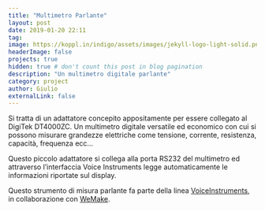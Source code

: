 ```yaml
---
title: "Multimetro Parlante"
layout: post
date: 2019-01-20 22:11
tag: 
image: https://koppl.in/indigo/assets/images/jekyll-logo-light-solid.png
headerImage: false
projects: true
hidden: true # don't count this post in blog pagination
description: "Un multimetro digitale parlante"
category: project
author: Giulio
externalLink: false
---
```


Si tratta di un adattatore concepito appositamente per essere collegato al DigiTek DT4000ZC. Un multimetro digitale versatile ed economico con cui si possono misurare grandezze elettriche come tensione, corrente, resistenza, capacità, frequenza ecc…

Questo piccolo adattatore si collega alla porta RS232 del multimetro ed attraverso l’interfaccia Voice Instruments legge automaticamente le informazioni riportate sul display.

Questo strumento di misura parlante fa parte della linea [VoiceInstruments](/voiceinstruments), in collaborazione con [WeMake](http://wemake.cc/tag/voiceinstruments/).